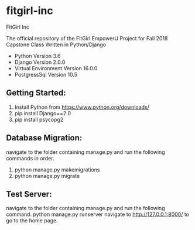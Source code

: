 # fitgirl-inc
FitGirl Inc

The official repository of the FitGirl EmpowerU Project for Fall 2018 Capstone Class
Written in Python/Django
* Python Version 3.6
* Django Version 2.0.0
* Virtual Environment Version 16.0.0
* PostgressSql Version 10.5
## Getting Started:
1. Install Python from https://www.python.org/downloads/
2. pip install Django==2.0
3. pip install psycopg2
## Database Migration:
navigate to the folder containing manage.py and run the following commands in order.
1. python manage.py makemigrations
2. python manage.py migrate
## Test Server:
navigate to the folder containing manage.py and run the following command.
python manage.py runserver
navigate to http://127.0.0.1:8000/ to go to the home page.
